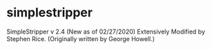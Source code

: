 # simplestripper
SimpleStripper v 2.4 (New as of 02/27/2020) Extensively Modified by Stephen Rice. (Originally written by George Howell.)
